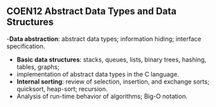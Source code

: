 ## COEN12 Abstract Data Types and Data Structures
-**Data abstraction**: abstract data types; information hiding; interface specification. 
- **Basic data structures**: stacks, queues, lists, binary trees, hashing, tables, graphs;
- implementation of abstract data types in the C language. 
- **Internal sorting**: review of selection, insertion, and exchange sorts; quicksort, heap-sort; recursion.
- Analysis of run-time behavior of algorithms; Big-O notation.
